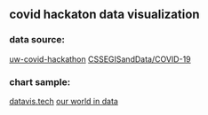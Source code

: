 ## covid hackaton data visualization

### data source:

[uw-covid-hackathon](https://github.com/uw-covid-hackathon/covid-visualization)
[CSSEGISandData/COVID-19](https://github.com/CSSEGISandData/COVID-19)

### chart sample:
[datavis.tech](https://datavis.tech/)
[our world in data](https://ourworldindata.org/covid-cases)
